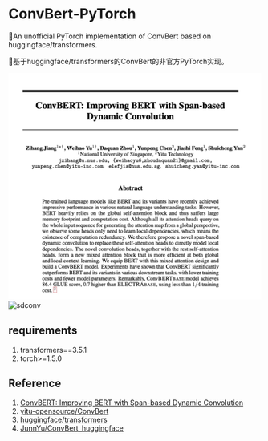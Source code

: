 # ConvBert-PyTorch
🤗An unofficial PyTorch implementation of ConvBert based on huggingface/transformers.

🤗基于huggingface/transformers的ConvBert的非官方PyTorch实现。

![sdconv](img/convbert.jpg)
![sdconv](img/sdconv.jpg)

## requirements
1. transformers==3.5.1
2. torch>=1.5.0

## Reference
1. [ConvBERT: Improving BERT with Span-based Dynamic Convolution](https://arxiv.org/abs/2008.02496)
2. [yitu-opensource/ConvBert](https://github.com/yitu-opensource/ConvBert)
3. [huggingface/transformers](https://github.com/huggingface/transformers)
4. [JunnYu/ConvBert_huggingface](https://github.com/JunnYu/ConvBert_huggingface)
